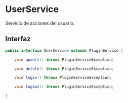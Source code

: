 # UserService

Servicio de acciones del usuario.

## Interfaz

```java
public interface UserService extends PluginService {

    void upsert() throws PluginServiceException;

    void delete() throws PluginServiceException;

    void login() throws PluginServiceException;

    void logout() throws PluginServiceException;

}
```
